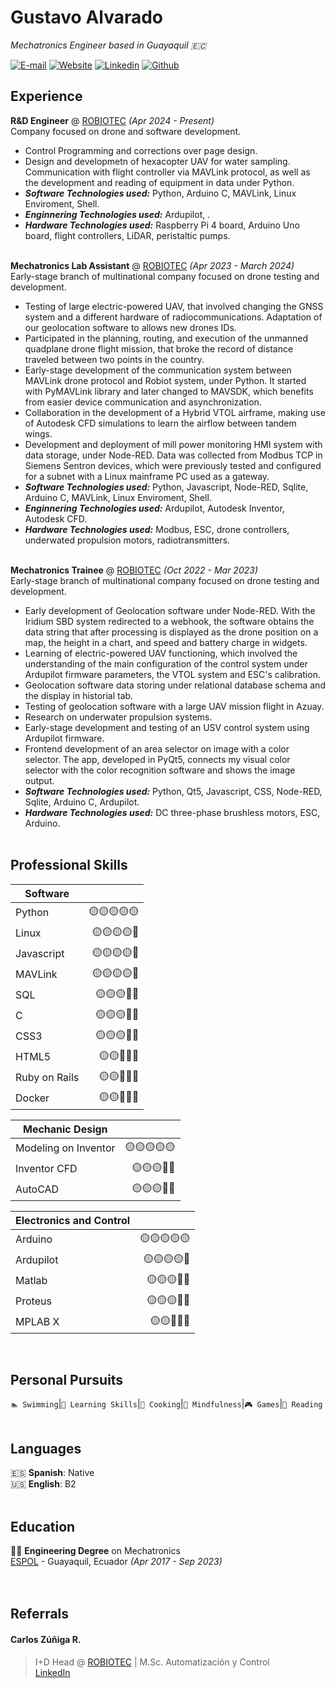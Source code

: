 # Gustavo Alvarado

*Mechatronics Engineer based in Guayaquil 🇪🇨* <br>

[![E-mail](https://img.shields.io/badge/E--mail-white?style=for-the-badge&logo=protonmail)](mailto:igoutta@protonmail.com) 
[![Website](https://img.shields.io/badge/CV-turquoise?style=for-the-badge&logo=githubpages&logoSize=auto)](https://igoutta.github.io/igoutta/) 
[![Linkedin](https://img.shields.io/badge/Linked--in-002c4f?style=for-the-badge&logo=linkedin)](https://www.linkedin.com/in/igoutta/) 
[![Github](https://img.shields.io/badge/Github-black?style=for-the-badge&logo=github)](https://github.com/igoutta/)

<!-- This content will not appear in the rendered Markdown -->

## Experience

**R&D Engineer** @ [ROBIOTEC](https://robiotec.ec/) *(Apr 2024 - Present)* <br>
Company focused on drone and software development.

- Control Programming and corrections over page design.
- Design and developmetn of hexacopter UAV for water sampling. Communication with flight controller via MAVLink protocol, as well as the development and reading of equipment in data under Python. 
- ***Software Technologies used:*** Python, Arduino C, MAVLink, Linux Enviroment, Shell.
- ***Enginnering Technologies used:*** Ardupilot, .
- ***Hardware Technologies used:*** Raspberry Pi 4 board, Arduino Uno board, flight controllers, LiDAR, peristaltic pumps.
<br><br>

**Mechatronics Lab Assistant** @ [ROBIOTEC](https://robiotec.ec/) *(Apr 2023 - March 2024)* <br>
Early-stage branch of multinational company focused on drone testing and development.

- Testing of large electric-powered UAV, that involved changing the GNSS system and a different hardware of radiocommunications. Adaptation of our geolocation software to allows new drones IDs.
- Participated in the planning, routing, and execution of the unmanned quadplane drone flight mission, that broke the record of distance traveled between two points in the country.
- Early-stage development of the communication system between MAVLink drone protocol and Robiot system, under Python. It started with PyMAVLink library and later changed to MAVSDK, which benefits from easier device communication and asynchronization.
- Collaboration in the development of a Hybrid VTOL airframe, making use of Autodesk CFD simulations to learn the airflow between tandem wings.
- Development and deployment of mill power monitoring HMI system with data storage, under Node-RED. Data was collected from Modbus TCP in Siemens Sentron devices, which were previously tested and configured for a subnet with a Linux mainframe PC used as a gateway.
- ***Software Technologies used:*** Python, Javascript, Node-RED, Sqlite, Arduino C, MAVLink, Linux Enviroment, Shell.
- ***Enginnering Technologies used:*** Ardupilot, Autodesk Inventor, Autodesk CFD.
- ***Hardware Technologies used:*** Modbus, ESC, drone controllers, underwated propulsion motors, radiotransmitters.
<br><br>

**Mechatronics Trainee** @ [ROBIOTEC](https://robiotec.ec/) *(Oct 2022 - Mar 2023)* <br>
Early-stage branch of multinational company focused on drone testing and development.

- Early development of Geolocation software under Node-RED. With the Iridium SBD system redirected to a webhook, the software obtains the data string that after processing is displayed as the drone position on a map, the height in a chart, and speed and battery charge in widgets.
- Learning of electric-powered UAV functioning, which involved the understanding of the main configuration of the control system under Ardupilot firmware parameters, the VTOL system and ESC's calibration.
- Geolocation software data storing under relational database schema and the display in historial tab.
- Testing of geolocation software with a large UAV mission flight in Azuay.
- Research on underwater propulsion systems.
- Early-stage development and testing of an USV control system using Ardupilot firmware.
- Frontend development of an area selector on image with a color selector. The app, developed in PyQt5, connects my visual color selector with the color recognition software and shows the image output.
- ***Software Technologies used:*** Python, Qt5, Javascript, CSS, Node-RED, Sqlite, Arduino C, Ardupilot.
- ***Hardware Technologies used:*** DC three-phase brushless motors, ESC, Arduino.
<br><br>

## Professional Skills

|Software      |            |
|--------------|-----------:|
|Python        |🟡🟡🟡🟡🟡|
|Linux         |🟡🟡🟡🟡🔵|
|Javascript    |🟡🟡🟡🟡🔵|
|MAVLink       |🟡🟡🟡🟡🔵|
|SQL           |🟡🟡🟡🔵🔵|
|C             |🟡🟡🟡🔵🔵|
|CSS3          |🟡🟡🟡🔵🔵|
|HTML5         |🟡🟡🔵🔵🔵|
|Ruby on Rails |🟡🟡🔵🔵🔵|
|Docker        |🟡🟡🔵🔵🔵|

|Mechanic Design      |            |
|---------------------|-----------:|
|Modeling on Inventor |🟡🟡🟡🟡🟡|
|Inventor CFD         |🟡🟡🟡🔵🔵|
|AutoCAD              |🟡🟡🟡🔵🔵|

|Electronics and Control|   |
|---------------|----------:|
|Arduino       |🟡🟡🟡🟡🟡|
|Ardupilot     |🟡🟡🟡🟡🔵|
|Matlab        |🟡🟡🟡🔵🔵|
|Proteus       |🟡🟡🟡🔵🔵|
|MPLAB X       |🟡🟡🔵🔵🔵|

<br>

## Personal Pursuits

`🏊 Swimming`|`📑 Learning Skills`|`🍳 Cooking`|`🧘 Mindfulness`|`🎮 Games`|`📖 Reading`
<br><br>

## Languages

🇪🇸 **Spanish**: Native <br>
🇺🇸 **English**: B2
<br><br>

## Education

🧑‍💻 **Engineering Degree** on Mechatronics<br>
[ESPOL](https://www.espol.edu.ec/) - Guayaquil, Ecuador *(Apr 2017 - Sep 2023)* <br>
<br><br>

## Referrals

#### Carlos Zúñiga R.

> I+D Head @ [ROBIOTEC](https://robiotec.ec/) | M.Sc. Automatización y Control<br>
> [LinkedIn](https://www.linkedin.com/in/carlosazr/)

<br><br>
